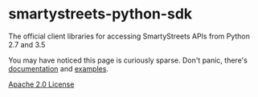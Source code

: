 # smartystreets-python-sdk

The official client libraries for accessing SmartyStreets APIs from Python 2.7 and 3.5

You may have noticed this page is curiously sparse. Don't panic, there's [documentation](https://smartystreets.com/docs/sdk/java) and [examples](src/main/python/examples).

[Apache 2.0 License](LICENSE.txt)
